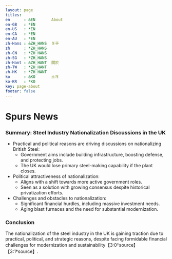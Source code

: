 ```yaml
---
layout: page
titles:
en      : &EN       About
en-GB   : *EN
en-US   : *EN
en-CA   : *EN
en-AU   : *EN
zh-Hans : &ZH_HANS  关于
zh      : *ZH_HANS
zh-CN   : *ZH_HANS
zh-SG   : *ZH_HANS
zh-Hant : &ZH_HANT  關於
zh-TW   : *ZH_HANT
zh-HK   : *ZH_HANT
ko      : &KO       소개
ko-KR   : *KO
key: page-about
footer: false
---
```



# Spurs News

### Summary: Steel Industry Nationalization Discussions in the UK

- Practical and political reasons are driving discussions on nationalizing British Steel:
  - Government aims include building infrastructure, boosting defense, and protecting jobs.
  - The UK would lose primary steel-making capability if the plant closes.
- Political attractiveness of nationalization:
  - Aligns with a shift towards more active government roles.
  - Seen as a solution with growing consensus despite historical privatization efforts.
- Challenges and obstacles to nationalization:
  - Significant financial hurdles, including massive investment needs.
  - Aging blast furnaces and the need for substantial modernization.
  
### Conclusion
The nationalization of the steel industry in the UK is gaining traction due to practical, political, and strategic reasons, despite facing formidable financial challenges for modernization and sustainability【3:0†source】【3:1†source】.

